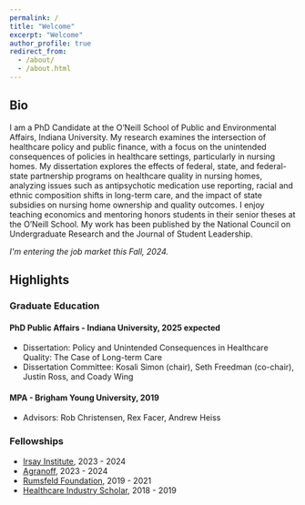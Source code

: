 ```yaml
---
permalink: /
title: "Welcome"
excerpt: "Welcome"
author_profile: true
redirect_from: 
  - /about/
  - /about.html
---
```


## Bio
I am a PhD Candidate at the O’Neill School of Public and Environmental Affairs, Indiana University. My research examines the intersection of healthcare policy and public finance, with a focus on the unintended consequences of policies in healthcare settings, particularly in nursing homes. My dissertation explores the effects of federal, state, and federal-state partnership programs on healthcare quality in nursing homes, analyzing issues such as antipsychotic medication use reporting, racial and ethnic composition shifts in long-term care, and the impact of state subsidies on nursing home ownership and quality outcomes. I enjoy teaching economics and mentoring honors students in their senior theses at the O’Neill School. My work has been published by the National Council on Undergraduate Research and the Journal of Student Leadership.

*I'm entering the job market this Fall, 2024.* 

## Highlights 

### Graduate Education
#### PhD Public Affairs - Indiana University, 2025 expected  
* Dissertation: Policy and Unintended Consequences in Healthcare Quality: The Case of Long-term Care
* Dissertation Committee: Kosali Simon (chair), Seth Freedman (co-chair), Justin Ross, and Coady Wing  

#### MPA - Brigham Young University, 2019  
* Advisors: Rob Christensen, Rex Facer, Andrew Heiss

### Fellowships
* [Irsay Institute](https://irsay.iu.edu/index.html), 2023 - 2024
* [Agranoff](https://oneill.indiana.edu/faculty-research/directory/profiles/faculty/full-time/agranoff-robert.html), 2023 - 2024
* [Rumsfeld Foundation](https://www.rumsfeldfoundation.org/public_service/graduate_fellowships), 2019 - 2021
* [Healthcare Industry Scholar](https://marriott.byu.edu/hlc/), 2018 - 2019

